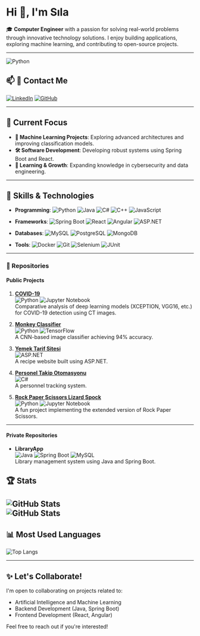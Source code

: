 # Hi 👋, I'm Sıla

🎓 **Computer Engineer** with a passion for solving real-world problems through innovative technology solutions. I enjoy building applications, exploring machine learning, and contributing to open-source projects.

---
![Python](https://img.shields.io/badge/-Python-3776AB?style=flat-square&logo=python&logoColor=white)


## 📫 🔗 Contact Me 

[![LinkedIn](https://img.shields.io/badge/-LinkedIn-0A66C2?style=flat-square&logo=LinkedIn&logoColor=white)](https://linkedin.com/in/silaavsar)
[![GitHub](https://img.shields.io/badge/-GitHub-181717?style=flat-square&logo=GitHub&logoColor=white)](https://github.com/aysavsar)
 

---

## 🔭 Current Focus
- **🌟 Machine Learning Projects**: Exploring advanced architectures and improving classification models.  
- **🛠️ Software Development**: Developing robust systems using Spring Boot and React.  
- **🚀 Learning & Growth**: Expanding knowledge in cybersecurity and data engineering.

---

## 🌱 Skills & Technologies
- **Programming**: ![Python](https://img.shields.io/badge/-Python-3776AB?style=flat-square&logo=python&logoColor=white) ![Java](https://img.shields.io/badge/-Java-007396?style=flat-square&logo=java&logoColor=white) ![C#](https://img.shields.io/badge/-C%23-239120?style=flat-square&logo=c-sharp&logoColor=white) ![C++](https://img.shields.io/badge/-C++-00599C?style=flat-square&logo=c%2B%2B&logoColor=white) ![JavaScript](https://img.shields.io/badge/-JavaScript-F7DF1E?style=flat-square&logo=javascript&logoColor=black)  

- **Frameworks**: ![Spring Boot](https://img.shields.io/badge/-Spring%20Boot-6DB33F?style=flat-square&logo=springboot&logoColor=white) ![React](https://img.shields.io/badge/-React-61DAFB?style=flat-square&logo=react&logoColor=black) ![Angular](https://img.shields.io/badge/-Angular-DD0031?style=flat-square&logo=angular&logoColor=white) ![ASP.NET](https://img.shields.io/badge/-ASP.NET-512BD4?style=flat-square&logo=dotnet&logoColor=white)  

- **Databases**: ![MySQL](https://img.shields.io/badge/-MySQL-4479A1?style=flat-square&logo=mysql&logoColor=white) ![PostgreSQL](https://img.shields.io/badge/-PostgreSQL-336791?style=flat-square&logo=postgresql&logoColor=white) ![MongoDB](https://img.shields.io/badge/-MongoDB-47A248?style=flat-square&logo=mongodb&logoColor=white)  

- **Tools**: ![Docker](https://img.shields.io/badge/-Docker-2496ED?style=flat-square&logo=docker&logoColor=white) ![Git](https://img.shields.io/badge/-Git-F05032?style=flat-square&logo=git&logoColor=white) ![Selenium](https://img.shields.io/badge/-Selenium-43B02A?style=flat-square&logo=selenium&logoColor=white) ![JUnit](https://img.shields.io/badge/-JUnit-25A162?style=flat-square&logo=junit5&logoColor=white)

---

### 📂 Repositories

#### Public Projects

1. [**COVID-19**](https://github.com/aysavsar/COVID-19)  
   ![Python](https://img.shields.io/badge/-Python-3776AB?style=flat-square&logo=python&logoColor=white) ![Jupyter Notebook](https://img.shields.io/badge/-Jupyter%20Notebook-F37626?style=flat-square&logo=jupyter&logoColor=white)  
   Comparative analysis of deep learning models (XCEPTION, VGG16, etc.) for COVID-19 detection using CT images.

2. [**Monkey Classifier**](https://github.com/aysavsar/monkey-classifier-with-cnn-0-94-acc)  
   ![Python](https://img.shields.io/badge/-Python-3776AB?style=flat-square&logo=python&logoColor=white) ![TensorFlow](https://img.shields.io/badge/-TensorFlow-FF6F00?style=flat-square&logo=tensorflow&logoColor=white)  
   A CNN-based image classifier achieving 94% accuracy.

3. [**Yemek Tarif Sitesi**](https://github.com/aysavsar/Yemek_Tarif_Sitesi)  
   ![ASP.NET](https://img.shields.io/badge/-ASP.NET-512BD4?style=flat-square&logo=dotnet&logoColor=white)  
   A recipe website built using ASP.NET.

4. [**Personel Takip Otomasyonu**](https://github.com/aysavsar/Personel_Takip_Otomasyonu)  
   ![C#](https://img.shields.io/badge/-C%23-239120?style=flat-square&logo=c-sharp&logoColor=white)  
   A personnel tracking system.

5. [**Rock Paper Scissors Lizard Spock**](https://github.com/aysavsar/tas_kagit_makas_kertenkele_spock)  
   ![Python](https://img.shields.io/badge/-Python-3776AB?style=flat-square&logo=python&logoColor=white) ![Jupyter Notebook](https://img.shields.io/badge/-Jupyter%20Notebook-F37626?style=flat-square&logo=jupyter&logoColor=white)  
   A fun project implementing the extended version of Rock Paper Scissors.

---

#### Private Repositories

- **LibraryApp**  
  ![Java](https://img.shields.io/badge/-Java-007396?style=flat-square&logo=java&logoColor=white) ![Spring Boot](https://img.shields.io/badge/-Spring%20Boot-6DB33F?style=flat-square&logo=springboot&logoColor=white) ![MySQL](https://img.shields.io/badge/-MySQL-4479A1?style=flat-square&logo=mysql&logoColor=white)  
  Library management system using Java and Spring Boot.

## 🏆 Stats
![GitHub Stats](https://github-readme-stats.vercel.app/api?username=aysavsar&show_icons=true&theme=radical)  
![GitHub Stats](https://github-readme-streak-stats.herokuapp.com/?user=aysavsar&theme=tokyonight)
---
## 📊 Most Used Languages
![Top Langs](https://github-readme-stats.vercel.app/api/top-langs/?username=aysavsar&layout=compact&langs_count=6&theme=tokyonight)

---

## ✨ Let's Collaborate!
I'm open to collaborating on projects related to:
- Artificial Intelligence and Machine Learning  
- Backend Development (Java, Spring Boot)  
- Frontend Development (React, Angular)  

Feel free to reach out if you're interested!  



